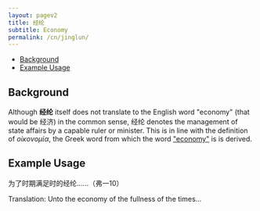 ```yaml
---
layout: pagev2
title: 经纶
subtitle: Economy
permalink: /cn/jinglun/
---
```

- [Background](#background)
- [Example Usage](#example-usage)

## Background

Although **经纶** itself does not translate to the English word "economy" (that would be 经济) in the common sense, 经纶 denotes the management of state affairs by a capable ruler or minister. This is in line with the definition of *οἰκονομία*, the Greek word from which the word ["economy"](https://en.wikipedia.org/wiki/Economy_(religion)) is is derived.

## Example Usage

为了时期满足时的经纶……（弗一10）

Translation: Unto the economy of the fullness of the times...